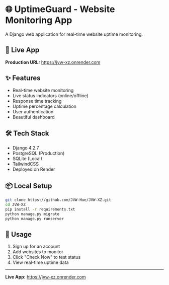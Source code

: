 # 🌐 UptimeGuard - Website Monitoring App

A Django web application for real-time website uptime monitoring.

## 🚀 Live App

**Production URL:** https://jvw-xz.onrender.com

## ✨ Features

- Real-time website monitoring
- Live status indicators (online/offline)
- Response time tracking
- Uptime percentage calculation
- User authentication
- Beautiful dashboard

## 🛠️ Tech Stack

- Django 4.2.7
- PostgreSQL (Production)
- SQLite (Local)
- TailwindCSS
- Deployed on Render

## 📦 Local Setup

```bash
git clone https://github.com/JVW-Hue/JVW-XZ.git
cd JVW-XZ
pip install -r requirements.txt
python manage.py migrate
python manage.py runserver
```

## 🎯 Usage

1. Sign up for an account
2. Add websites to monitor
3. Click "Check Now" to test status
4. View real-time uptime data

---

**Live App:** https://jvw-xz.onrender.com